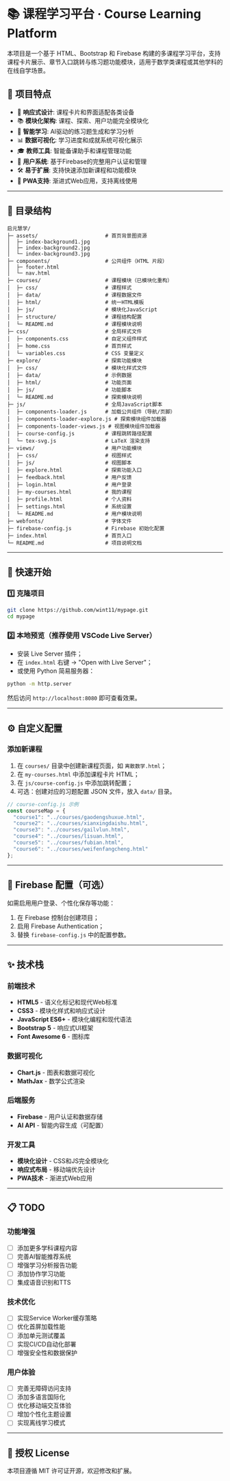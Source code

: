 # 📚 课程学习平台 · Course Learning Platform

本项目是一个基于 HTML、Bootstrap 和 Firebase 构建的多课程学习平台，支持课程卡片展示、章节入口跳转与练习题功能模块，适用于数学类课程或其他学科的在线自学场景。

## 🌟 项目特点

- 🎨 **响应式设计**: 课程卡片和界面适配各类设备
- 📚 **模块化架构**: 课程、探索、用户功能完全模块化
- 🧠 **智能学习**: AI驱动的练习题生成和学习分析
- 📊 **数据可视化**: 学习进度和成就系统可视化展示
- 🎓 **教师工具**: 智能备课助手和课程管理功能
- 🔐 **用户系统**: 基于Firebase的完整用户认证和管理
- 🛠 **易于扩展**: 支持快速添加新课程和功能模块
- 📱 **PWA支持**: 渐进式Web应用，支持离线使用

---

## 🧱 目录结构

```plaintext
启元慧学/
├─ assets/                      # 首页背景图资源
│  ├─ index-background1.jpg
│  ├─ index-background2.jpg
│  └─ index-background3.jpg
├─ components/                  # 公共组件（HTML 片段）
│  ├─ footer.html               
│  └─ nav.html                  
├─ courses/                     # 课程模块（已模块化重构）
│  ├─ css/                      # 课程样式
│  ├─ data/                     # 课程数据文件
│  ├─ html/                     # 统一HTML模板
│  ├─ js/                       # 模块化JavaScript
│  ├─ structure/                # 课程结构配置
│  └─ README.md                 # 课程模块说明
├─ css/                         # 全局样式文件
│  ├─ components.css            # 自定义组件样式
│  ├─ home.css                  # 首页样式
│  └─ variables.css             # CSS 变量定义
├─ explore/                     # 探索功能模块
│  ├─ css/                      # 模块化样式文件
│  ├─ data/                     # 示例数据
│  ├─ html/                     # 功能页面
│  ├─ js/                       # 功能脚本
│  └─ README.md                 # 探索模块说明       
├─ js/                          # 全局JavaScript脚本
│  ├─ components-loader.js      # 加载公共组件（导航/页脚）
│  ├─ components-loader-explore.js # 探索模块组件加载器
│  ├─ components-loader-views.js # 视图模块组件加载器
│  ├─ course-config.js          # 课程跳转路径配置
│  └─ tex-svg.js                # LaTeX 渲染支持
├─ views/                       # 用户功能模块
│  ├─ css/                      # 视图样式
│  ├─ js/                       # 视图脚本
│  ├─ explore.html              # 探索功能入口
│  ├─ feedback.html             # 用户反馈
│  ├─ login.html                # 用户登录
│  ├─ my-courses.html           # 我的课程
│  ├─ profile.html              # 个人资料
│  ├─ settings.html             # 系统设置
│  └─ README.md                 # 用户模块说明
├─ webfonts/                    # 字体文件
├─ firebase-config.js           # Firebase 初始化配置
├─ index.html                   # 首页入口
└─ README.md                    # 项目说明文档
````

---

## 🚀 快速开始

### 1️⃣ 克隆项目

```bash
git clone https://github.com/wint11/mypage.git
cd mypage
```

### 2️⃣ 本地预览（推荐使用 VSCode Live Server）

* 安装 Live Server 插件；
* 在 `index.html` 右键 → "Open with Live Server"；
* 或使用 Python 简易服务器：

```bash
python -m http.server
```

然后访问 `http://localhost:8080` 即可查看效果。

---

## ⚙️ 自定义配置

### 添加新课程

1. 在 `courses/` 目录中创建新课程页面，如 `离散数学.html`；
2. 在 `my-courses.html` 中添加课程卡片 HTML；
3. 在 `js/course-config.js` 中添加跳转配置；
4. 可选：创建对应的习题配置 JSON 文件，放入 `data/` 目录。

```js
// course-config.js 示例
const courseMap = {
  "course1": "../courses/gaodengshuxue.html",
  "course2": "../courses/xianxingdaishu.html",
  "course3": "../courses/gailvlun.html",
  "course4": "../courses/lisuan.html",
  "course5": "../courses/fubian.html",
  "course6": "../courses/weifenfangcheng.html"
};

```

---

## 🔐 Firebase 配置（可选）

如需启用用户登录、个性化保存等功能：

1. 在 Firebase 控制台创建项目；
2. 启用 Firebase Authentication；
3. 替换 `firebase-config.js` 中的配置参数。

---

## ✨ 技术栈

### 前端技术
* **HTML5** - 语义化标记和现代Web标准
* **CSS3** - 模块化样式和响应式设计
* **JavaScript ES6+** - 模块化编程和现代语法
* **Bootstrap 5** - 响应式UI框架
* **Font Awesome 6** - 图标库

### 数据可视化
* **Chart.js** - 图表和数据可视化
* **MathJax** - 数学公式渲染

### 后端服务
* **Firebase** - 用户认证和数据存储
* **AI API** - 智能内容生成（可配置）

### 开发工具
* **模块化设计** - CSS和JS完全模块化
* **响应式布局** - 移动端优先设计
* **PWA技术** - 渐进式Web应用

---

## 📋 TODO

### 功能增强
- [ ] 添加更多学科课程内容
- [ ] 完善AI智能推荐系统
- [ ] 增强学习分析报告功能
- [ ] 添加协作学习功能
- [ ] 集成语音识别和TTS

### 技术优化
- [ ] 实现Service Worker缓存策略
- [ ] 优化首屏加载性能
- [ ] 添加单元测试覆盖
- [ ] 实现CI/CD自动化部署
- [ ] 增强安全性和数据保护

### 用户体验
- [ ] 完善无障碍访问支持
- [ ] 添加多语言国际化
- [ ] 优化移动端交互体验
- [ ] 增加个性化主题设置
- [ ] 实现离线学习模式

---

## 📝 授权 License

本项目遵循 MIT 许可证开源，欢迎修改和扩展。


